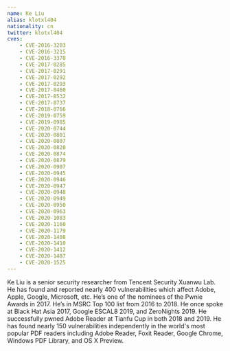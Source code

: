 ```yaml
---
name: Ke Liu
alias: klotxl404
nationality: cn
twitter: klotxl404
cves:
    - CVE-2016-3203
    - CVE-2016-3215
    - CVE-2016-3370
    - CVE-2017-0285
    - CVE-2017-0291
    - CVE-2017-0292
    - CVE-2017-0293
    - CVE-2017-8460
    - CVE-2017-8532
    - CVE-2017-8737
    - CVE-2018-0766
    - CVE-2019-0759
    - CVE-2019-0985
    - CVE-2020-0744
    - CVE-2020-0801
    - CVE-2020-0807
    - CVE-2020-0820
    - CVE-2020-0874
    - CVE-2020-0879
    - CVE-2020-0907
    - CVE-2020-0945
    - CVE-2020-0946
    - CVE-2020-0947
    - CVE-2020-0948
    - CVE-2020-0949
    - CVE-2020-0950
    - CVE-2020-0963
    - CVE-2020-1083
    - CVE-2020-1160
    - CVE-2020-1179
    - CVE-2020-1408
    - CVE-2020-1410
    - CVE-2020-1412
    - CVE-2020-1487
    - CVE-2020-1525
---
```

Ke Liu is a senior security researcher from Tencent Security Xuanwu Lab. He has found and reported nearly 400 vulnerabilities which affect Adobe, Apple, Google, Microsoft, etc. He’s one of the nominees of the Pwnie Awards in 2017. He’s in MSRC Top 100 list from 2016 to 2018. He once spoke at Black Hat Asia 2017, Google ESCAL8 2019, and ZeroNights 2019. He successfully pwned Adobe Reader at Tianfu Cup in both 2018 and 2019. He has found nearly 150 vulnerabilities independently in the world's most popular PDF readers including Adobe Reader, Foxit Reader, Google Chrome, Windows PDF Library, and OS X Preview.
